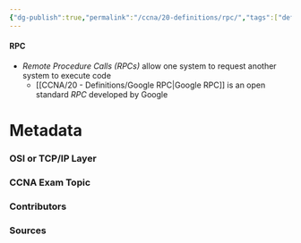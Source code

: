 ```yaml
---
{"dg-publish":true,"permalink":"/ccna/20-definitions/rpc/","tags":["defs_ccna"],"created":"2023-11-05T10:55:11.000-08:00","updated":"2023-11-07T13:43:36.000-08:00"}
---
```


#### RPC
- *Remote Procedure Calls (RPCs)* allow one system to request another system to execute code
	- [[CCNA/20 - Definitions/Google RPC\|Google RPC]] is an open standard *RPC* developed by Google

# Metadata
### OSI or TCP/IP Layer

### CCNA Exam Topic

### Contributors

### Sources
